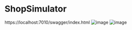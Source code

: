 # ShopSimulator
https://localhost:7010/swagger/index.html
![image](https://github.com/user-attachments/assets/1610ba77-1df0-428a-acfe-d7618f4ca708)
![image](https://github.com/user-attachments/assets/e731177b-fca5-4700-887b-acc135635ca6)
